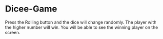 # Dicee-Game

Press the Rolling button and the dice will change randomly. The player with the higher number will win. You will be able to see the winning player on the screen.

